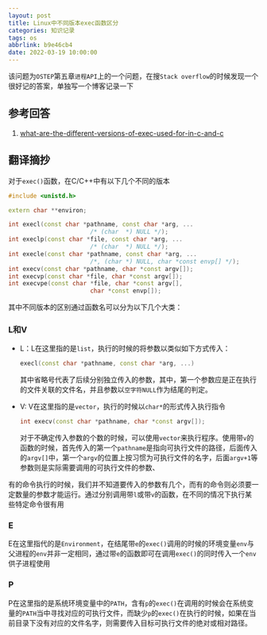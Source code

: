 ```yaml
---
layout: post
title: Linux中不同版本exec函数区分
categories: 知识记录
tags: os
abbrlink: b9e46cb4
date: 2022-03-19 10:00:00
---
```


该问题为`OSTEP`第五章`进程API`上的一个问题，在搜`Stack overflow`的时候发现一个很好记的答案，单独写一个博客记录一下

## 参考回答

1. [what-are-the-different-versions-of-exec-used-for-in-c-and-c](https://stackoverflow.com/a/5769803)

## 翻译摘抄

对于`exec()`函数，在C/C++中有以下几个不同的版本

```cpp
#include <unistd.h>

extern char **environ;

int execl(const char *pathname, const char *arg, ...
                       /* (char  *) NULL */);
int execlp(const char *file, const char *arg, ...
                       /* (char  *) NULL */);
int execle(const char *pathname, const char *arg, ...
                       /*, (char *) NULL, char *const envp[] */);
int execv(const char *pathname, char *const argv[]);
int execvp(const char *file, char *const argv[]);
int execvpe(const char *file, char *const argv[],
                       char *const envp[]);
```

其中不同版本的区别通过函数名可以分为以下几个大类：

### L和V

* L：L在这里指的是`list`，执行的时候的将参数以类似如下方式传入：

    ```cpp
    execl(const char *pathname, const char *arg, ...)
    ```

    其中省略号代表了后续分别独立传入的参数，其中，第一个参数应是正在执行的文件关联的文件名，并且参数以`空字符NULL`作为结尾的判定。

* V: V在这里指的是`vector`，执行的时候以`char*`的形式传入执行指令

    ```cpp
    int execv(const char *pathname, char *const argv[]);
    ```

    对于不确定传入参数的个数的时候，可以使用`vector`来执行程序。使用带`v`的函数的时候，首先传入的第一个`pathname`是指向可执行文件的路径，后面传入的`argv[]`中，第一个`argv`的位置上按习惯为可执行文件的名字，后面`argv+1`等参数则是实际需要调用的可执行文件的参数、

有的命令执行的时候，我们并不知道要传入的参数有几个，而有的命令则必须要一定数量的参数才能运行。通过分别调用带`l`或带`v`的函数，在不同的情况下执行某些特定命令很有用

### E

E在这里指代的是`Environment`，在结尾带`e`的`exec()`调用的时候的环境变量`env`与父进程的`env`并非一定相同，通过带`e`的函数即可在调用`exec()`的同时传入一个`env`供子进程使用

### P

P在这里指的是系统环境变量中的`PATH`，含有`p`的`exec()`在调用的时候会在系统变量的`PATH`当中寻找对应的可执行文件，而缺少`p`的`exec()`在执行的时候，如果在当前目录下没有对应的文件名字，则需要传入目标可执行文件的绝对或相对路径。
